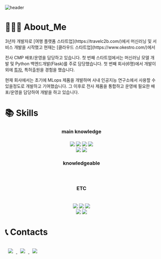 
<!--
**youyoungnam/youyoungnam** is a ✨ _special_ ✨ repository because its `README.md` (this file) appears on your GitHub profile.

Here are some ideas to get you started:

- 🔭 I’m currently working on ...
- 🌱 I’m currently learning ...
- 👯 I’m looking to collaborate on ...
- 🤔 I’m looking for help with ...
- 💬 Ask me about ...
- 📫 How to reach me: ...
- 😄 Pronouns: ...
- ⚡ Fun fact: ...
-->
![header](https://capsule-render.vercel.app/api?type=wave&color=auto&height=300&section=header&text=Young%20nam&fontSize=90)

<div align=left><h1>👨🏻‍💻 About_Me</h1></div>
3년차 개발자로 [여행 플랫폼 스타트업](https://travelc2b.com/)에서 머신러닝 및 서비스 개발을 시작했고 현재는 [클라우드 스타트업](https://www.okestro.com/)에서

전사 CMP 배포/운영을 담당하고 있습니다. 첫 번째 스타트업에서는 머신러닝 모델 개발 및 Python 백엔드개발(Flask)를 주로 담당했습니다. 첫 번째 회사(6명)에서 개발이외에  [투자](https://www.nextunicorn.kr/content/ddb846be98fccf37), 특허출원을 경험을 했습니다.

현재 회사에서는 초기에 MLops 제품을 개발하며 사내 인공지능 연구소에서 사용할 수 있을정도로 개발하고 기여했습니다. 그 이후로 전사 제품을 통합하고 운영에 필요한 배포/운영을 담당하여 개발을 하고 있습니다.
<div align=left><h1>📚 Skills</h1></div>
<div align=center> 
<div align=center> <h3>main knowledge <h3> </div> 
 <div align=center> 
  <img src="https://img.shields.io/badge/kubernetes-181717?style=for-the-badge&logo=kubernetes&logoColor=blue">
  <img src="https://img.shields.io/badge/Docker-2496ED?style=for-the-badge&logo=Docker&logoColor=white">
  <img src="https://img.shields.io/badge/Jenkins-181717?style=for-the-badge&logo=jenkins&logoColor=white">
  <img src="https://img.shields.io/badge/argoCD-181717?style=for-the-badge&logo=argoCD&logoColor=white">
  <br>
  <img src="https://img.shields.io/badge/Google%20Cloud%20Platform-2496ED?style=for-the-badge&logo=google-cloud&logoColor=white">
  <img src="https://img.shields.io/badge/python-3776AB?style=for-the-badge&logo=python&logoColor=white"> 
 <div>
   <div align=center> <h3> knowledgeable <h3> </div> 
   <div align=center>
<!--   <img src="https://img.shields.io/badge/flask-000000?style=for-the-badge&logo=flask&logoColor=white">  -->
  <br>
     </div>
<div align=center> <h3> ETC <h3> </div> 
   <div align=center>
<br>
  <img src="https://img.shields.io/badge/mysql-4479A1?style=for-the-badge&logo=mysql&logoColor=white">  
  <img src="https://img.shields.io/badge/react-61DAFB?style=for-the-badge&logo=react&logoColor=black">
   <img src="https://img.shields.io/badge/github-181717?style=for-the-badge&logo=github&logoColor=white">
     <br>
    <img src="https://img.shields.io/badge/aws-232F3E?style=for-the-badge&logo=aws&logoColor=white">
  <img src="https://img.shields.io/badge/git-F05032?style=for-the-badge&logo=git&logoColor=white">
  </div>
</div>


<div align=left><h1>📞 Contacts</h1></div>
<div align=left> 
  <br>
<a href="https://google.com">
    <img src="http://img.shields.io/badge/Gmail[dbdudska255@gmail.com]-EA4335?style=flat&logo=Gmail&logoColor=white&link=https://dbdudska255@gmail.com"
        style="height : auto; margin-left : 10px; margin-right : 10px;"/>
</a>
 
<a href="https://naver.com">
    <img src="https://img.shields.io/badge/Naver[dbdudska113@naver.com]-blue?style=flat&logo=Naver&logoColor=green&link=https://dbdudska113@naver.com"
        style="height : auto; margin-left : 10px; margin-right : 10px;"/>
</a>
<a href="https://www.linkedin.com/in/%EC%98%81%EB%82%A8-%EC%9C%A0-1b7449205">
    <img src="https://img.shields.io/badge/LinkedIn[유영남]-black?style=flat&logo=linkedin&link=https://www.linkedin.com/in/%EC%98%81%EB%82%A8-%EC%9C%A0-1b7449205/"
        style="height : auto; margin-left : 10px; margin-right : 10px;"/>
</a>

</div>
 

